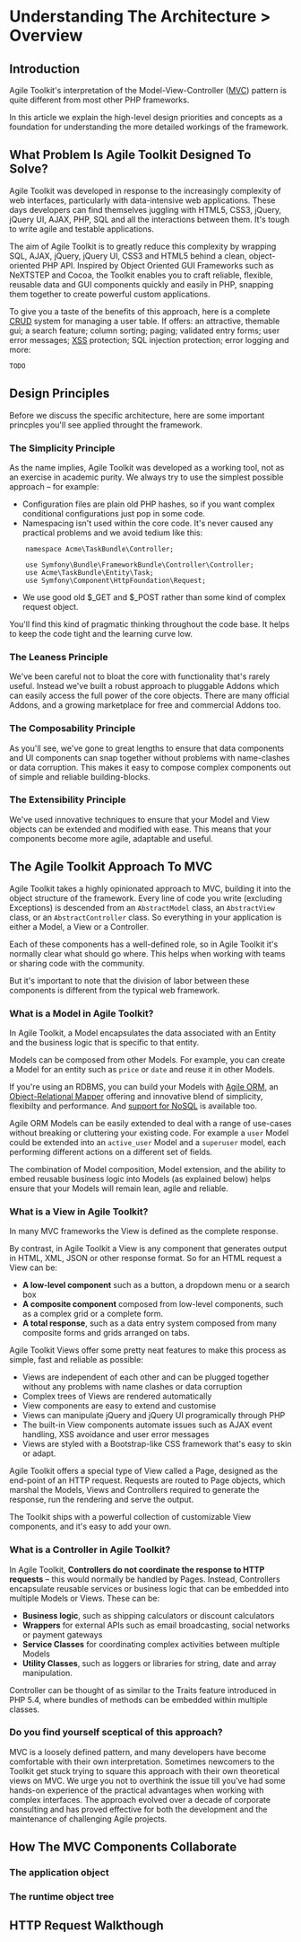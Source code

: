 # Understanding The Architecture > Overview

## Introduction

Agile Toolkit's interpretation of the Model-View-Controller ([MVC](http://en.wikipedia.org/wiki/Model%E2%80%93view%E2%80%93controller)) pattern is quite different from most other PHP frameworks. 

In this article we explain the high-level design priorities and concepts as a foundation for understanding the more detailed workings of the framework.

## What Problem Is Agile Toolkit Designed To Solve?

Agile Toolkit was developed in response to the increasingly complexity of web interfaces, particularly with data-intensive web applications. These days developers can find themselves juggling with HTML5, CSS3, jQuery, jQuery UI, AJAX, PHP, SQL and all the interactions between them. It's tough to write agile and testable applications. 

The aim of Agile Toolkit is to greatly reduce this complexity by wrapping SQL, AJAX, jQuery, jQuery UI, CSS3 and HTML5 behind a clean, object-oriented PHP API. Inspired by Object Oriented GUI Frameworks such as NeXTSTEP and Cocoa, the Toolkit enables you to craft reliable, flexible, reusable data and GUI components quickly and easily in PHP, snapping them together to create powerful custom applications.

To give you a taste of the benefits of this approach, here is a complete [CRUD](http://en.wikipedia.org/wiki/Create,_read,_update_and_delete) system for managing a user table. If offers: an attractive, themable gui; a search feature; column sorting; paging; validated entry forms; user error messages; [XSS](http://en.wikipedia.org/wiki/Cross_site_scripting) protection; SQL injection protection; error logging and more:

    TODO

<!-- 
    $crud=$p->add('CRUD');
    $crud->setModel('Employee',
                array('name','days_worked','salary'));
if($crud->grid)
        $crud->grid->addPaginator(5);
-->

## Design Principles

Before we discuss the specific architecture, here are some important princples you'll see applied throught the framework.

### The Simplicity Principle

As the name implies, Agile Toolkit was developed as a working tool, not as an exercise in academic purity. We always try to use the simplest possible approach &ndash; for example:

* Configuration files are plain old PHP hashes, so if you want complex conditional configurations just pop in some code.
* Namespacing isn't used within the core code. It's never caused any practical problems and we avoid tedium like this:

```
    namespace Acme\TaskBundle\Controller;

    use Symfony\Bundle\FrameworkBundle\Controller\Controller;
    use Acme\TaskBundle\Entity\Task;
    use Symfony\Component\HttpFoundation\Request;

```

* We use good old $\_GET and $\_POST rather than some kind of complex request object.

You'll find this kind of pragmatic thinking throughout the code base. It helps to keep the code tight and the learning curve low.

### The Leaness Principle

We've been careful not to bloat the core with functionality that's rarely useful. Instead we've built a robust approach to pluggable Addons which can easily access the full power of the core objects. There are many official Addons, and a growing marketplace for free and commercial Addons too.

### The Composability Principle

As you'll see, we've gone to great lengths to ensure that data components and UI components can snap together without problems with name-clashes or data corruption. This makes it easy to compose complex components out of simple and reliable building-blocks.

### The Extensibility Principle

We've used innovative techniques to ensure that your Model and View objects can be extended and modified with ease. This means that your components become more agile, adaptable and useful.


## The Agile Toolkit Approach To MVC

Agile Toolkit takes a highly opinionated approach to MVC, building it into the object structure of the framework. Every line of code you write (excluding Exceptions) is descended from an `AbstractModel` class, an `AbstractView` class, or an `AbstractController` class. So everything in your application is either a Model, a View or a Controller. 

Each of these components has a well-defined role, so in Agile Toolkit it's normally clear what should go where. This helps when working with teams or sharing code with the community.

But it's important to note that the division of labor between these components is different from the typical web framework. 

### What is a Model in Agile Toolkit?

In Agile Toolkit, a Model encapsulates the data associated with an Entity and the business logic that is specific to that entity. 

Models can be composed from other Models. For example, you can create a Model for an entity such as `price` or `date` and reuse it in other Models.

If you're using an RDBMS, you can build your Models with [Agile ORM](/TODO), an [Object-Relational Mapper](http://en.wikipedia.org/wiki/Object-relational_mapping) offering and innovative blend of simplicity, flexibilty and performance. And [support for NoSQL](/TODO) is available too.

Agile ORM Models can be easily extended to deal with a range of use-cases without breaking or cluttering your existing code. For example a `user` Model could be extended into an `active_user` Model and a `superuser` model, each performing different actions on a different set of fields. 

The combination of Model composition, Model extension, and the ability to embed reusable business logic into Models (as explained below) helps ensure that your Models will remain lean, agile and reliable.

### What is a View in Agile Toolkit?

In many MVC frameworks the View is defined as the complete response. 

By contrast, in Agile Toolkit a View is any component that generates output in HTML, XML, JSON or other response format. So for an HTML request a View can be: 

* **A low-level component** such as a button, a dropdown menu or a  search box 
* **A composite component** composed from low-level components, such as a complex grid or a complete form. 
* **A total response**, such as a data entry system composed from many composite forms and grids arranged on tabs.

Agile Toolkit Views offer some pretty neat features to make this process as simple, fast and reliable as possible:

* Views are independent of each other and can be plugged together without any problems with name clashes or data corruption
* Complex trees of Views are rendered automatically
* View components are easy to extend and customise
* Views can manipulate jQuery and jQuery UI programically through PHP
* The built-in View components automate issues such as AJAX event handling, XSS avoidance and user error messages
* Views are styled with a Bootstrap-like CSS framework that's easy to skin or adapt.

Agile Toolkit offers a special type of View called a Page, designed as the end-point of an HTTP request. Requests are routed to Page objects, which marshal the Models, Views and Controllers required to generate the response, run the rendering and serve the output.

The Toolkit ships with a powerful collection of customizable View components, and it's easy to add your own.

### What is a Controller in Agile Toolkit?

In Agile Toolkit, **Controllers do not coordinate the response to HTTP requests** &ndash; this would normally be handled by Pages. Instead, Controllers encapsulate reusable services or business logic that can be embedded into multiple Models or Views. These can be:

* **Business logic**, such as shipping calculators or discount calculators
* **Wrappers** for external APIs such as email broadcasting, social networks or payment gateways
* **Service Classes** for coordinating complex activities between multiple Models
* **Utility Classes**, such as loggers or libraries for string, date and array manipulation.


Controller can be thought of as similar to the Traits feature introduced in PHP 5.4, where bundles of methods can be embedded within multiple classes.

### Do you find yourself sceptical of this approach?

MVC is a loosely defined pattern, and many developers have become comfortable with their own interpretation. Sometimes newcomers to the Toolkit get stuck trying to square this approach with their own theoretical views on MVC. We urge you not to overthink the issue till you've had some hands-on experience of the practical advantages when working with complex interfaces. The approach evolved over a decade of corporate consulting and has proved effective for both the development and the maintenance of challenging Agile projects. 

## How The MVC Components Collaborate

### The application object

### The runtime object tree

## HTTP Request Walkthough
